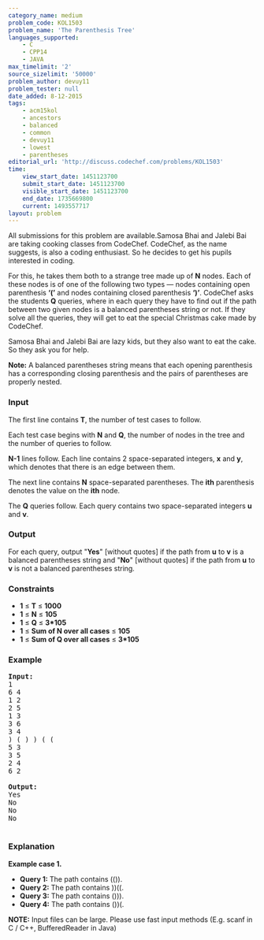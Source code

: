 ```yaml
---
category_name: medium
problem_code: KOL1503
problem_name: 'The Parenthesis Tree'
languages_supported:
    - C
    - CPP14
    - JAVA
max_timelimit: '2'
source_sizelimit: '50000'
problem_author: devuy11
problem_tester: null
date_added: 8-12-2015
tags:
    - acm15kol
    - ancestors
    - balanced
    - common
    - devuy11
    - lowest
    - parentheses
editorial_url: 'http://discuss.codechef.com/problems/KOL1503'
time:
    view_start_date: 1451123700
    submit_start_date: 1451123700
    visible_start_date: 1451123700
    end_date: 1735669800
    current: 1493557717
layout: problem
---
```

All submissions for this problem are available.Samosa Bhai and Jalebi Bai are taking cooking classes from CodeChef. CodeChef, as the name suggests, is also a coding enthusiast. So he decides to get his pupils interested in coding.

For this, he takes them both to a strange tree made up of **N** nodes. Each of these nodes is of one of the following two types — nodes containing open parenthesis **‘(’** and nodes containing closed parenthesis **‘)’**. CodeChef asks the students **Q** queries, where in each query they have to find out if the path between two given nodes is a balanced parentheses string or not. If they solve all the queries, they will get to eat the special Christmas cake made by CodeChef.

Samosa Bhai and Jalebi Bai are lazy kids, but they also want to eat the cake. So they ask you for help.

**Note:** A balanced parentheses string means that each opening parenthesis has a corresponding closing parenthesis and the pairs of parentheses are properly nested.

### Input

The first line contains **T**, the number of test cases to follow.

Each test case begins with **N** and **Q**, the number of nodes in the tree and the number of queries to follow.

**N-1** lines follow. Each line contains 2 space-separated integers, **x** and **y**, which denotes that there is an edge between them.

The next line contains **N** space-separated parentheses. The **ith** parenthesis denotes the value on the **ith** node.

The **Q** queries follow. Each query contains two space-separated integers **u** and **v**.

### Output

For each query, output "**Yes**" \[without quotes\] if the path from **u** to **v** is a balanced parentheses string and "**No**" \[without quotes\] if the path from **u** to **v** is not a balanced parentheses string.

### Constraints

- **1** ≤ **T** ≤ **1000**
- **1** ≤ **N** ≤ **105**
- **1** ≤ **Q** ≤ **3\*105**
- **1** ≤ **Sum of N over all cases** ≤ **105**
- **1** ≤ **Sum of Q over all cases** ≤ **3\*105**

### Example

<pre><b>Input:</b>
1
6 4
1 2
2 5
1 3
3 6
3 4
) ( ) ) ( (
5 3
3 5
2 4
6 2

<b>Output:</b>
Yes
No
No
No

</pre>
### Explanation

**Example case 1.**

- **Query 1:** The path contains (()).
- **Query 2:** The path contains ))((.
- **Query 3:** The path contains ())).
- **Query 4:** The path contains ())(.



**NOTE:** Input files can be large. Please use fast input methods (E.g. scanf in C / C++, BufferedReader in Java)
